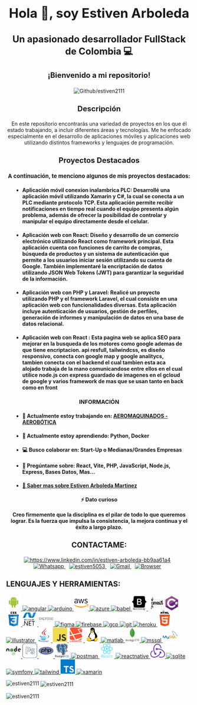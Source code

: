 
<h1 align="center"  style = "font-weight: bold; font-size: 35px;">Hola 👋, soy Estiven Arboleda</h1>

<h3 align="center"  style = "font-weight: bold; font-size: 25px;">Un apasionado desarrollador FullStack de Colombia 💻</h3>
<h3 align="center"  style = "font-weight: bold; font-size: 20px;"> ¡Bienvenido a mi repositorio! </h3>

<p align="center">
  <img align="center" src="https://res.cloudinary.com/draxxv99e/image/upload/v1708915563/Github/portadagit_jbfzae.jpg" alt="Github/estiven2111" width="300" height="400" />
</p>


<div align="center">
<h3 align="center"  style = "font-weight: bold; font-size: 20px;" >Descripción</h3>

<p align="center"> 
En este repositorio encontrarás una variedad de proyectos en los que él estado trabajando, a incluir diferentes áreas y tecnologías. Me he enfocado especialmente en el desarrollo de aplicaciones móviles y aplicaciones web utilizando distintos frameworks y lenguajes de programación.
</p>
</div>

<div align="center">

<h3 align="center" style = "font-weight: bold; font-size: 20px;">Proyectos Destacados</h3>
<h4 align="center" style = "font-weight: bold; font-size: 15px;">A continuación, te menciono algunos de mis proyectos destacados:<h4>

<ul align="left"  style = "text-align: left;">
<li style="margin: 20px;" >
Aplicación móvil conexion inalambrica PLC: Desarrollé una aplicación móvil utilizando Xamarin y C#, la cual se conecta a un PLC mediante protocolo TCP. Esta aplicación permite recibir notificaciones en tiempo real cuando el equipo presenta algún problema, además de ofrecer la posibilidad de controlar y manipular el equipo directamente desde el celular.
</li style="margin: 20px;" >

<li style="margin: 20px;" >
Aplicación web con React: Diseño y desarrollo de un comercio electrónico utilizando React como framework principal. Esta aplicación cuenta con funciones de carrito de compras, búsqueda de productos y un sistema de autenticación que permite a los usuarios iniciar sesión utilizando su cuenta de Google. También implementaré la encriptación de datos utilizando JSON Web Tokens (JWT) para garantizar la seguridad de la información.
</li style="margin: 20px;" >

<li style="margin: 20px;" >
Aplicación web con PHP y Laravel: Realicé un proyecto utilizando PHP y el framework Laravel, el cual consiste en una aplicación web con funcionalidades diversas. Esta aplicación incluye autenticación de usuarios, gestión de perfiles, generación de informes y manipulación de datos en una base de datos relacional.
</li style="margin: 20px;" >

<li style="margin: 20px;" >
Aplicación web con React : Esta pagina web se aplica SEO para mejorar en la busqueda de los motores como google ademas de que tiene encriptacion. api resfull, tailwindcss, es diseño responsivo, conecta con google map y google analitycs, tambien conecta
con el backend el cual tambien esta aca alojado trabaja de la mano comunicandose entre ellos en el cual utilice
node.js con express guardado de imagenes en el gcloud de google y varios framework de mas que se usan tanto en back como en front
</li style="margin: 20px;" >
</ul>
</div>


<div align="center">

<h4 align="center" style = "font-weight: bold; font-size: 15px;">INFORMACIÓN<h4>

<ul align="left"  style = "text-align: left;">

<li style="margin: 20px;" >
🔭 Actualmente estoy trabajando en: <a href="https://aeromaquinados.com/robots-industriales/" target="_blank" rel="noopener noreferrer">AEROMAQUINADOS - AEROBÓTICA</a>
</li>
<li style="margin: 20px;" >
🌱 Actualmente estoy aprendiendo: <span  style = "font-weight: bold;">Python, Docker</span>
</li>
<li style="margin: 20px;" >
💻 Busco colaborar en: <span  style = "font-weight: bold;">Start-Up o Medianas/Grandes Empresas</span>
</li>
<li style="margin: 20px;" >
💬 Pregúntame sobre: <span  style = "font-weight: bold;">React, Vite, PHP, JavaScript, Node.js, Express, Bases Datos, Mas...</span>
</li>
<li style="margin: 20px;" >
<a href="https://portafolio-estiven.web.app/" target="_blank" rel="noopener noreferrer"><span  style = "font-weight: bold;">🔎 Saber mas sobre Estiven Arboleda Martinez</span></a>
</li>
</ul>
</div>

<div align = "center">
<h4 style = "font-weight: bold;">⚡ Dato curioso</h4>
<p style = "font-weight: bold;"> 
Creo firmemente que la disciplina es el pilar de todo lo que queremos lograr. Es la fuerza que impulsa la consistencia, la mejora continua y el éxito a largo plazo.
</p>
</div>

<div align="center">
  <h3 align="center" style="font-weight: bold; font-size: 20px;">CONTACTAME:</h3>
  <p align="center" style="margin: 20px;">
    <span style="margin-right: 10px;">
      <a href="https://www.linkedin.com/in/estiven-arboleda-bb9aa61a4/" target="_blank" rel="noopener noreferrer">
        <img src="https://raw.githubusercontent.com/rahuldkjain/github-profile-readme-generator/master/src/images/icons/Social/linked-in-alt.svg" alt="https://www.linkedin.com/in/estiven-arboleda-bb9aa61a4" height="30" width="40">
      </a>
    </span>
    <span style="margin-right: 10px;">
      <a href="https://wa.link/5njmcv" target="_blank" rel="noopener noreferrer">
        <img src="https://raw.githubusercontent.com/rahuldkjain/github-profile-readme-generator/master/src/images/icons/Social/whatsapp.svg" alt="Whatsapp" height="30" width="40">
      </a>
    </span>
    <span style="margin-right: 10px;">
      <a href="https://discord.gg/estiven5053" target="_blank" rel="noopener noreferrer">
        <img src="https://raw.githubusercontent.com/rahuldkjain/github-profile-readme-generator/master/src/images/icons/Social/discord.svg" alt="estiven5053" height="30" width="40">
      </a>
    </span>
    <span style="margin-right: 10px;">
      <a href="https://mail.google.com/mail/?view=cm&to=estiven.a.martinez@gmail.com" target="_blank" rel="noopener noreferrer">
        <img src="https://cdn-icons-png.flaticon.com/512/281/281769.png" alt="Gmail" height="30" width="40">
      </a>
    </span>
    <span style="margin-right: 10px;">
      <a href="https://portafolio-estiven.web.app/" target="_blank" rel="noopener noreferrer">
        <img src="https://img.icons8.com/ios-filled/30/domain.png" alt="Browser" height="30" width="40">
      </a>
    </span>
  </p>
</div>



<h3 align="left"  style = "font-weight: bold; font-size: 20px;">LENGUAJES Y HERRAMIENTAS:</h3>
<p align="left"> <a href="https://developer.android.com" target="_blank" rel="noreferrer"> <img src="https://raw.githubusercontent.com/devicons/devicon/master/icons/android/android-original-wordmark.svg" alt="android" width="40" height="40"/> </a> <a href="https://angular.io" target="_blank" rel="noreferrer"> <img src="https://angular.io/assets/images/logos/angular/angular.svg" alt="angular" width="40" height="40"/> </a> <a href="https://www.arduino.cc/" target="_blank" rel="noreferrer"> <img src="https://cdn.worldvectorlogo.com/logos/arduino-1.svg" alt="arduino" width="40" height="40"/> </a> <a href="https://aws.amazon.com" target="_blank" rel="noreferrer"> <img src="https://raw.githubusercontent.com/devicons/devicon/master/icons/amazonwebservices/amazonwebservices-original-wordmark.svg" alt="aws" width="40" height="40"/> </a> <a href="https://azure.microsoft.com/en-in/" target="_blank" rel="noreferrer"> <img src="https://www.vectorlogo.zone/logos/microsoft_azure/microsoft_azure-icon.svg" alt="azure" width="40" height="40"/> </a> <a href="https://babeljs.io/" target="_blank" rel="noreferrer"> <img src="https://www.vectorlogo.zone/logos/babeljs/babeljs-icon.svg" alt="babel" width="40" height="40"/> </a> <a href="https://getbootstrap.com" target="_blank" rel="noreferrer"> <img src="https://raw.githubusercontent.com/devicons/devicon/master/icons/bootstrap/bootstrap-plain-wordmark.svg" alt="bootstrap" width="40" height="40"/> </a> <a href="https://canvasjs.com" target="_blank" rel="noreferrer"> <img src="https://raw.githubusercontent.com/Hardik0307/Hardik0307/master/assets/canvasjs-charts.svg" alt="canvasjs" width="40" height="40"/> </a> <a href="https://www.w3schools.com/cs/" target="_blank" rel="noreferrer"> <img src="https://raw.githubusercontent.com/devicons/devicon/master/icons/csharp/csharp-original.svg" alt="csharp" width="40" height="40"/> </a> <a href="https://www.w3schools.com/css/" target="_blank" rel="noreferrer"> <img src="https://raw.githubusercontent.com/devicons/devicon/master/icons/css3/css3-original-wordmark.svg" alt="css3" width="40" height="40"/> </a> <a href="https://dotnet.microsoft.com/" target="_blank" rel="noreferrer"> <img src="https://raw.githubusercontent.com/devicons/devicon/master/icons/dot-net/dot-net-original-wordmark.svg" alt="dotnet" width="40" height="40"/> </a> <a href="https://expressjs.com" target="_blank" rel="noreferrer"> <img src="https://raw.githubusercontent.com/devicons/devicon/master/icons/express/express-original-wordmark.svg" alt="express" width="40" height="40"/> </a> <a href="https://www.figma.com/" target="_blank" rel="noreferrer"> <img src="https://www.vectorlogo.zone/logos/figma/figma-icon.svg" alt="figma" width="40" height="40"/> </a> <a href="https://firebase.google.com/" target="_blank" rel="noreferrer"> <img src="https://www.vectorlogo.zone/logos/firebase/firebase-icon.svg" alt="firebase" width="40" height="40"/> </a> <a href="https://cloud.google.com" target="_blank" rel="noreferrer"> <img src="https://www.vectorlogo.zone/logos/google_cloud/google_cloud-icon.svg" alt="gcp" width="40" height="40"/> </a> <a href="https://git-scm.com/" target="_blank" rel="noreferrer"> <img src="https://www.vectorlogo.zone/logos/git-scm/git-scm-icon.svg" alt="git" width="40" height="40"/> </a> <a href="https://heroku.com" target="_blank" rel="noreferrer"> <img src="https://www.vectorlogo.zone/logos/heroku/heroku-icon.svg" alt="heroku" width="40" height="40"/> </a> <a href="https://www.w3.org/html/" target="_blank" rel="noreferrer"> <img src="https://raw.githubusercontent.com/devicons/devicon/master/icons/html5/html5-original-wordmark.svg" alt="html5" width="40" height="40"/> </a> <a href="https://www.adobe.com/in/products/illustrator.html" target="_blank" rel="noreferrer"> <img src="https://www.vectorlogo.zone/logos/adobe_illustrator/adobe_illustrator-icon.svg" alt="illustrator" width="40" height="40"/> </a> <a href="https://www.java.com" target="_blank" rel="noreferrer"> <img src="https://raw.githubusercontent.com/devicons/devicon/master/icons/java/java-original.svg" alt="java" width="40" height="40"/> </a> <a href="https://developer.mozilla.org/en-US/docs/Web/JavaScript" target="_blank" rel="noreferrer"> <img src="https://raw.githubusercontent.com/devicons/devicon/master/icons/javascript/javascript-original.svg" alt="javascript" width="40" height="40"/> </a> <a href="https://laravel.com/" target="_blank" rel="noreferrer"> <img src="https://raw.githubusercontent.com/devicons/devicon/master/icons/laravel/laravel-plain-wordmark.svg" alt="laravel" width="40" height="40"/> </a> <a href="https://www.linux.org/" target="_blank" rel="noreferrer"> <img src="https://raw.githubusercontent.com/devicons/devicon/master/icons/linux/linux-original.svg" alt="linux" width="40" height="40"/> </a> <a href="https://www.mathworks.com/" target="_blank" rel="noreferrer"> <img src="https://upload.wikimedia.org/wikipedia/commons/2/21/Matlab_Logo.png" alt="matlab" width="40" height="40"/> </a> <a href="https://www.mongodb.com/" target="_blank" rel="noreferrer"> <img src="https://raw.githubusercontent.com/devicons/devicon/master/icons/mongodb/mongodb-original-wordmark.svg" alt="mongodb" width="40" height="40"/> </a> <a href="https://www.microsoft.com/en-us/sql-server" target="_blank" rel="noreferrer"> <img src="https://www.svgrepo.com/show/303229/microsoft-sql-server-logo.svg" alt="mssql" width="40" height="40"/> </a> <a href="https://www.mysql.com/" target="_blank" rel="noreferrer"> <img src="https://raw.githubusercontent.com/devicons/devicon/master/icons/mysql/mysql-original-wordmark.svg" alt="mysql" width="40" height="40"/> </a> <a href="https://nodejs.org" target="_blank" rel="noreferrer"> <img src="https://raw.githubusercontent.com/devicons/devicon/master/icons/nodejs/nodejs-original-wordmark.svg" alt="nodejs" width="40" height="40"/> </a> <a href="https://www.photoshop.com/en" target="_blank" rel="noreferrer"> <img src="https://raw.githubusercontent.com/devicons/devicon/master/icons/photoshop/photoshop-line.svg" alt="photoshop" width="40" height="40"/> </a> <a href="https://www.php.net" target="_blank" rel="noreferrer"> <img src="https://raw.githubusercontent.com/devicons/devicon/master/icons/php/php-original.svg" alt="php" width="40" height="40"/> </a> <a href="https://www.postgresql.org" target="_blank" rel="noreferrer"> <img src="https://raw.githubusercontent.com/devicons/devicon/master/icons/postgresql/postgresql-original-wordmark.svg" alt="postgresql" width="40" height="40"/> </a> <a href="https://postman.com" target="_blank" rel="noreferrer"> <img src="https://www.vectorlogo.zone/logos/getpostman/getpostman-icon.svg" alt="postman" width="40" height="40"/> </a> <a href="https://reactjs.org/" target="_blank" rel="noreferrer"> <img src="https://raw.githubusercontent.com/devicons/devicon/master/icons/react/react-original-wordmark.svg" alt="react" width="40" height="40"/> </a> <a href="https://reactnative.dev/" target="_blank" rel="noreferrer"> <img src="https://reactnative.dev/img/header_logo.svg" alt="reactnative" width="40" height="40"/> </a> <a href="https://redux.js.org" target="_blank" rel="noreferrer"> <img src="https://raw.githubusercontent.com/devicons/devicon/master/icons/redux/redux-original.svg" alt="redux" width="40" height="40"/> </a> <a href="https://www.sqlite.org/" target="_blank" rel="noreferrer"> <img src="https://www.vectorlogo.zone/logos/sqlite/sqlite-icon.svg" alt="sqlite" width="40" height="40"/> </a> <a href="https://symfony.com" target="_blank" rel="noreferrer"> <img src="https://symfony.com/logos/symfony_black_03.svg" alt="symfony" width="40" height="40"/> </a> <a href="https://tailwindcss.com/" target="_blank" rel="noreferrer"> <img src="https://www.vectorlogo.zone/logos/tailwindcss/tailwindcss-icon.svg" alt="tailwind" width="40" height="40"/> </a> <a href="https://www.typescriptlang.org/" target="_blank" rel="noreferrer"> <img src="https://raw.githubusercontent.com/devicons/devicon/master/icons/typescript/typescript-original.svg" alt="typescript" width="40" height="40"/> </a> <a href="https://dotnet.microsoft.com/apps/xamarin" target="_blank" rel="noreferrer"> <img src="https://raw.githubusercontent.com/detain/svg-logos/780f25886640cef088af994181646db2f6b1a3f8/svg/xamarin.svg" alt="xamarin" width="40" height="40"/> </a> </p>

<p><img align="left" src="https://github-readme-stats.vercel.app/api/top-langs?username=estiven2111&show_icons=true&locale=en&layout=compact" alt="estiven2111" /></p>

<p>&nbsp;<img align="center" src="https://github-readme-stats.vercel.app/api?username=estiven2111&show_icons=true&locale=en" alt="estiven2111" /></p>

<p><img align="center" src="https://github-readme-streak-stats.herokuapp.com/?user=estiven2111&" alt="estiven2111" /></p>
